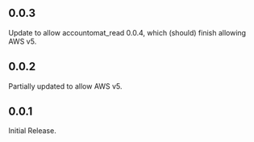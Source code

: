 ## 0.0.3

Update to allow accountomat_read 0.0.4, which (should) finish allowing AWS v5.

## 0.0.2

Partially updated to allow AWS v5.

## 0.0.1

Initial Release.
